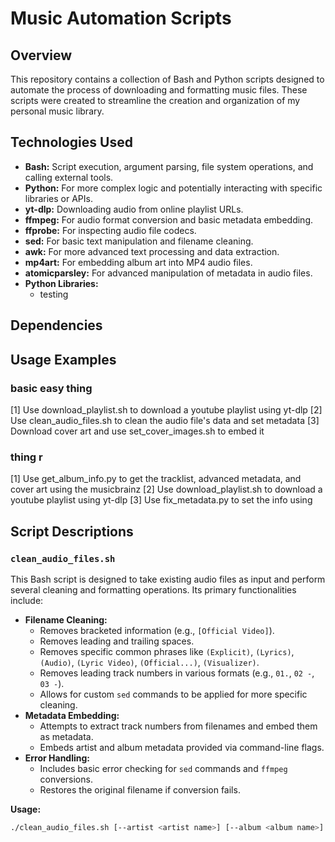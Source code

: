 # Music Automation Scripts

## Overview

This repository contains a collection of Bash and Python scripts designed to automate the process of downloading and formatting music files. These scripts were created to streamline the creation and organization of my personal music library.

## Technologies Used
  * **Bash:** Script execution, argument parsing, file system operations, and calling external tools.
  * **Python:** For more complex logic and potentially interacting with specific libraries or APIs.
  * **yt-dlp:** Downloading audio from online playlist URLs.
  * **ffmpeg:** For audio format conversion and basic metadata embedding.
  * **ffprobe:** For inspecting audio file codecs.
  * **sed:** For basic text manipulation and filename cleaning.
  * **awk:** For more advanced text processing and data extraction.
  * **mp4art:** For embedding album art into MP4 audio files.
  * **atomicparsley:** For advanced manipulation of metadata in audio files.
  * **Python Libraries:** 
    * testing

## Dependencies 

## Usage Examples 

### basic easy thing 
[1] Use download_playlist.sh to download a youtube playlist using yt-dlp
[2] Use clean_audio_files.sh to clean the audio file's data and set metadata
[3] Download cover art and use set_cover_images.sh to embed it

### thing r 
[1] Use get_album_info.py to get the tracklist, advanced metadata, and cover art using the musicbrainz
[2] Use download_playlist.sh to download a youtube playlist using yt-dlp
[3] Use fix_metadata.py to set the info using


## Script Descriptions

### `clean_audio_files.sh`

This Bash script is designed to take existing audio files as input and perform several cleaning and formatting operations. Its primary functionalities include:

* **Filename Cleaning:**
    * Removes bracketed information (e.g., `[Official Video]`).
    * Removes leading and trailing spaces.
    * Removes specific common phrases like `(Explicit)`, `(Lyrics)`, `(Audio)`, `(Lyric Video)`, `(Official...)`, `(Visualizer)`.
    * Removes leading track numbers in various formats (e.g., `01.`, `02 -`, `03 -`).
    * Allows for custom `sed` commands to be applied for more specific cleaning.
* **Metadata Embedding:**
    * Attempts to extract track numbers from filenames and embed them as metadata.
    * Embeds artist and album metadata provided via command-line flags.
* **Error Handling:**
    * Includes basic error checking for `sed` commands and `ffmpeg` conversions.
    * Restores the original filename if conversion fails.

**Usage:**
```bash
./clean_audio_files.sh [--artist <artist name>] [--album <album name>] [--remove-phrase <phrase>] [--format <extension>] <audio-files...>```


